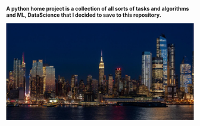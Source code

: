 **A python home project is a collection of all sorts of tasks and algorithms and ML, DataScience that I decided to save to this repository.**

![](photo.jpeg)
